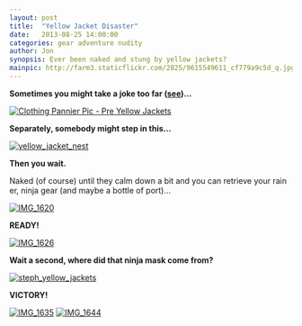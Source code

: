 ```yaml
---
layout: post
title:  "Yellow Jacket Disaster"
date:   2013-08-25 14:00:00
categories: gear adventure nudity
author: Jon
synopsis: Ever been naked and stung by yellow jackets?
mainpic: http://farm3.staticflickr.com/2825/9615549611_cf779a9c5d_q.jpg
---
```


**Sometimes you might take a joke too far (<a href="/gear/touring-cycle-gear-inventory.html">see</a>)...**

<a href="http://www.flickr.com/photos/100330886@N04/9618505088/in/set-72157635280120830"><img title="Clothing Pannier Pic - Pre Yellow Jackets" src="http://farm6.staticflickr.com/5461/9618505088_f1d620011b.jpg" /></a>

**Separately, somebody might step in this...**

<a href="http://www.flickr.com/photos/100330886@N04/9615544809/in/set-72157635280120830"><img title="yellow_jacket_nest" src="http://farm8.staticflickr.com/7304/9615544809_1051805a6d.jpg" /></a>

**Then you wait.**

Naked (of course) until they calm down a bit and you can retrieve your rain er, ninja gear (and maybe a bottle of port)...

<a href="http://www.flickr.com/photos/100330886@N04/9615547437/in/set-72157635280120830"><img title="IMG_1620" src="http://farm6.staticflickr.com/5350/9615547437_a463c3e180.jpg" /></a>

**READY!**

<a href="http://www.flickr.com/photos/100330886@N04/9615549611/in/set-72157635280120830"><img title="IMG_1626" src="http://farm3.staticflickr.com/2825/9615549611_cf779a9c5d.jpg" /></a>

**Wait a second, where did that ninja mask come from?**

<a href="http://www.flickr.com/photos/100330886@N04/9618788620/in/set-72157635280120830"><img title="steph_yellow_jackets" src="http://farm8.staticflickr.com/7328/9618788620_807f747f3b.jpg" /></a>

**VICTORY!**

<a href="http://www.flickr.com/photos/100330886@N04/9615548495/in/set-72157635280120830"><img title="IMG_1635" src="http://farm6.staticflickr.com/5446/9615548495_c14f5614af.jpg" /></a>
<a href="http://www.flickr.com/photos/100330886@N04/9618792888/in/set-72157635280120830"><img title="IMG_1644" src="http://farm6.staticflickr.com/5504/9618792888_1b14966061.jpg" /></a>
